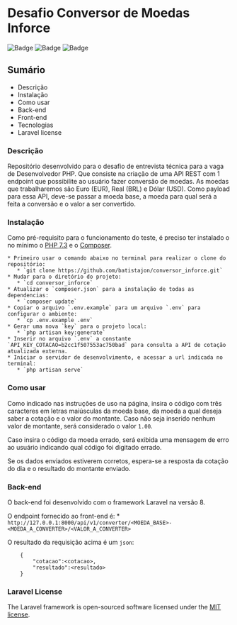 # Desafio Conversor de Moedas Inforce

![Badge](https://img.shields.io/badge/laravel-8.40-green)
![Badge](https://img.shields.io/badge/version-1.0.0-blue)
![Badge](https://img.shields.io/badge/Bootstrap-4.6.0-green)

## Sumário

<!--ts-->
   * Descrição
   * Instalação
   * Como usar
   * Back-end
   * Front-end
   * Tecnologias
   * Laravel license
<!--te-->

### Descrição

Repositório desenvolvido para o desafio de entrevista técnica para a vaga de Desenvolvedor PHP. Que consiste na criação de uma API REST com 1
endpoint que possibilite ao usuário fazer conversão de moedas. As
moedas que trabalharemos são Euro (EUR), Real (BRL) e Dólar (USD). Como payload para essa API, deve-se passar a
moeda base, a moeda para qual será a feita a conversão e o valor a ser convertido.

### Instalação

Como pré-requisito para o funcionamento do teste, é preciso ter instalado o no mínimo o [PHP 7.3](https://www.php.net/downloads.php#v7.3.28) e o [Composer](https://getcomposer.org/).

<!--ts-->
    * Primeiro usar o comando abaixo no terminal para realizar o clone do repositório:
       * `git clone https://github.com/batistajon/conversor_inforce.git`
    * Mudar para o diretório do projeto:
       * `cd conversor_inforce`
    * Atualizar o `composer.json` para a instalação de todas as dependencias:
       * `composer update`
    * Copiar o arquivo `.env.example` para um arquivo `.env` para configurar o ambiente:
       * `cp .env.example .env`
    * Gerar uma nova `key` para o projeto local:
       * `php artisan key:generate`
    * Inserir no arquivo `.env` a constante `API_KEY_COTACAO=b2cc1f507553ac750bad` para consulta a API de cotação atualizada externa.
    * Iniciar o servidor de desenvolvimento, e acessar a url indicada no terminal:
       * `php artisan serve`  
<!--te-->

### Como usar

Como indicado nas instruções de uso na página, insira o código com três caracteres em letras maiúsculas da moeda base, da moeda a qual deseja saber a cotação e o valor do montante. Caso não seja inserido nenhum valor de montante, será considerado o valor `1.00`.

Caso insira o código da moeda errado, será exibida uma mensagem de erro ao usuário indicando qual código foi digitado errado.

Se os dados enviados estiverem corretos, espera-se a resposta da cotação do dia e o resultado do montante enviado.

### Back-end

O back-end foi desenvolvido com o framework Laravel na versão 8.

O endpoint fornecido ao front-end é:
    * `http://127.0.0.1:8000/api/v1/converter/<MOEDA_BASE>-<MOEDA_A_CONVERTER>/<VALOR_A_CONVERTER>`

O resultado da requisição acima é um `json`:
```
    {
        "cotacao":<cotacao>, 
        "resultado":<resultado>
    }
```

### Laravel License

The Laravel framework is open-sourced software licensed under the [MIT license](https://opensource.org/licenses/MIT).
